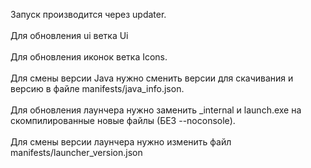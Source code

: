 Запуск производится через updater. <br>
<br>
Для обновления ui ветка Ui   <br>
<br>
Для обновления иконок ветка Icons. <br> 
<br>
Для смены версии Java нужно сменить версии для скачивания и версию в файле manifests/java_info.json. <br>
<br>
Для обновления лаунчера нужно заменить _internal и launch.exe на скомпилированные новые файлы (БЕЗ --noconsole). <br>
<br>
Для смены версии лаунчера нужно изменить файл manifests/launcher_version.json
